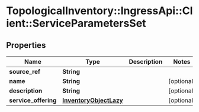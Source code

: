 # TopologicalInventory::IngressApi::Client::ServiceParametersSet

## Properties
Name | Type | Description | Notes
------------ | ------------- | ------------- | -------------
**source_ref** | **String** |  | 
**name** | **String** |  | [optional] 
**description** | **String** |  | [optional] 
**service_offering** | [**InventoryObjectLazy**](InventoryObjectLazy.md) |  | [optional] 


